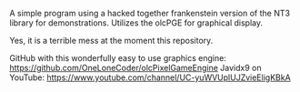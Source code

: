 A simple program using a hacked together frankenstein version of the NT3 library for demonstrations. Utilizes the olcPGE for graphical display.

Yes, it is a terrible mess at the moment this repository.

GitHub with this wonderfully easy to use graphics engine: https://github.com/OneLoneCoder/olcPixelGameEngine
Javidx9 on YouTube: https://www.youtube.com/channel/UC-yuWVUplUJZvieEligKBkA
